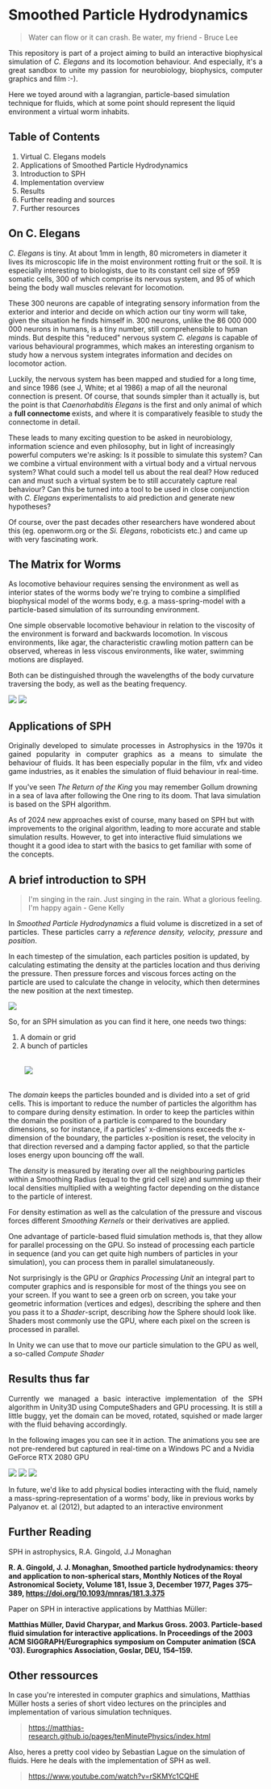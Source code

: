 #  Smoothed Particle Hydrodynamics 

> Water can flow or it can crash. Be water, my friend - Bruce Lee

<p align = "justify">This repository is part of a project aiming to build an interactive biophysical simulation of <i>C. Elegans</i> and its locomotion behaviour. And especially, it's a great sandbox to unite my passion for neurobiology, biophysics, computer graphics and film :-). <br>

Here we toyed around with a lagrangian, particle-based simulation technique for fluids, which at some point should represent the liquid environment a virtual worm inhabits.

## Table of Contents

<ol>
<li>Virtual C. Elegans models</li>
<li>Applications of Smoothed Particle Hydrodynamics
<li>Introduction to SPH
<li>Implementation overview
<li>Results
<li> Further reading and sources
<li> Further resources
</ol>

## On C. Elegans


<i>C. Elegans</i> is tiny. At about 1mm in length, 80 micrometers in diameter it lives its microscopic life in the moist environment rotting fruit or the soil. It is especially interesting to biologists, due to its constant cell size of 959 somatic cells, 300 of which comprise its nervous system, and 95 of which being the body wall muscles relevant for locomotion.<br>

These 300 neurons are capable of integrating sensory information from the exterior and interior and decide on which action our tiny worm will take, given the situation he finds himself in. 300 neurons, unlike the 86 000 000 000 neurons in humans, is a tiny number, still comprehensible to human minds. But despite this "reduced" nervous system <i>C. elegans</i> is capable of various behavioural programmes, which makes an interesting organism to study how a nervous system integrates information and decides on locomotor action.

Luckily, the nervous system has been mapped and studied for a long time, and since 1986 (see J, White; et al 1986) a map of all the neuronal connection is present. Of course, that sounds simpler than it actually is, but the point is that <i> Caenorhabditis Elegans</i> is the first and only animal of which a <b>full connectome </b> exists, and where it is comparatively feasible to study the connectome in detail. 

These leads to many exciting question to be asked in neurobiology, information science and even philosophy, but in light of increasingly powerful computers we're asking: Is it possible to simulate this system? Can we combine a virtual environment with a virtual body and a virtual nervous system? What could such a model tell us about the real deal? How reduced can and must such a virtual system be to still accurately capture real behaviour? Can this be turned into a tool to be used in close conjunction with <i>C. Elegans</i> experimentalists to aid prediction and generate new hypotheses?

Of course, over the past decades other researchers have wondered about this (eg. openworm.org or the <i>Si. Elegans</i>, roboticists etc.) and came up with very fascinating work.

## The Matrix for Worms

As locomotive behaviour requires sensing the environment as well as interior states of the worms body we're trying to combine a simplified biophysical model of the worms body, e.g. a mass-spring-model with a particle-based simulation of its surrounding environment.

One simple observable locomotive behaviour in relation to the viscosity of the environment is forward and backwards locomotion. In viscous environments, like agar, the characteristic crawling motion pattern can be observed, whereas in less viscous environments, like water, swimming motions are displayed.

Both can be distinguished through the wavelengths of the body curvature traversing the body, as well as the beating frequency.

<img src="/images/crawling_loop0001-0025.gif">
<img src="/images/swimming_loop0001-0025.gif">


 </p>

 

  ## Applications of SPH

 <p align="justify"> Originally developed to simulate processes in Astrophysics in the 1970s it gained popularity in computer graphics as a means to simulate the behaviour of fluids. It has been especially popular in the film, vfx and video game industries, as it enables the simulation of fluid behaviour in real-time.
 
 If you've seen <i>The Return of the King</i> you may remember Gollum drowning in a sea of lava after following the One ring to its doom. That lava simulation is based on the SPH algorithm.

As of 2024 new approaches exist of course, many based on SPH but with improvements to the original algorithm, leading to more accurate and stable simulation results. However, to get into interactive fluid simulations we thought it a good idea to start with the basics to get familiar with some of the concepts. </p>

 ## A brief introduction to SPH

 > I'm singing in the rain. Just singing in the rain. What a glorious feeling. I'm happy again - Gene Kelly
 <p align="justify"> In <i>Smoothed Particle Hydrodynamics</i> a fluid volume is discretized in a set of particles. These particles carry a <i>reference density, velocity, pressure </i> and <i>position</i>. 

 In each timestep of the simulation, each particles position is updated, by calculating estimating the density at the particles location and thus deriving the pressure. Then pressure forces and viscous forces acting on the particle are used to calculate the change in velocity, which then determines the new position at the next timestep. </p>

 <img src="images/simulation_simplified.PNG"/>

 So, for an SPH simulation as you can find it here, one needs two things:

 <ol>
 <li> A domain or grid</li>
 <li> A bunch of particles</li>
 </ol>
<div style="padding: 1rem; margin:1rem">
 <img src="/images/grid_comp.png"/>
 </div>

 The <i>domain</i> keeps the particles bounded and is divided into a set of grid cells. This is important to reduce the number of particles the algorithm has to compare during density estimation. In order to keep the particles within the domain the position of a particle is compared to the boundary dimensions, so for instance, if a particles' x-dimensions exceeds the x-dimension of the boundary, the particles x-position is reset, the velocity in that direction reversed and a damping factor applied, so that the particle loses energy upon bouncing off the wall.

 The <i>density</i> is measured by iterating over all the neighbouring particles within a Smoothing Radius (equal to the grid cell size) and summing up their local densities multiplied with a weighting factor depending on the distance to the particle of interest.
 
 For density estimation as well as the calculation of the pressure and viscous forces different <i> Smoothing Kernels</i> or their derivatives are applied. 
 
 One advantage of particle-based fluid simulation methods is, that they allow for parallel processing on the GPU. So instead of processing each particle in sequence (and you can get quite high numbers of particles in your simulation), you can process them in parallel simulataneously.

 Not surprisingly is the GPU or <i>Graphics Processing Unit</i> an integral part to computer graphics and is responsible for most of the things you see on your screen. If you want to see a green orb on screen, you take your geometric information (vertices and edges), describing the sphere and then you pass it to a <i>Shader</i>-script, describing <i>how</i> the Sphere should look like. Shaders most commonly use the GPU, where each pixel on the screen is processed in parallel.

 In Unity we can use that to move our particle simulation to the GPU as well, a so-called <i>Compute Shader</i>
 </p>


 ## Results thus far

 <p align="justify"> Currently we managed a basic interactive implementation of the SPH algorithm in Unity3D using ComputeShaders and GPU processing. It is still a little buggy, yet the domain can be moved, rotated, squished or made larger with the fluid behaving accordingly.
 
 In the following images you can see it in action. The animations you see are not pre-rendered but captured in real-time on a Windows PC and a Nvidia GeForce RTX 2080 GPU</p>
 
 <p float="left">
 <img src="/images/sph_1-ezgif.com-video-to-gif-converter.gif"/>
 <img src="/images/sph_2-ezgif.com-video-to-gif-converter.gif"/>
 <img src="/images/sph_3-ezgif.com-video-to-gif-converter.gif"/>
 </p>

 <p> In future, we'd like to add physical bodies interacting with the fluid, namely a mass-spring-representation of a worms' body, like in previous works by Palyanov et. al (2012), but adapted to an interactive environment </p>

 ## Further Reading
 
 SPH in astrophysics, R.A. Gingold, J.J Monaghan

 <b>R. A. Gingold, J. J. Monaghan, Smoothed particle hydrodynamics: theory and application to non-spherical stars, Monthly Notices of the Royal Astronomical Society, Volume 181, Issue 3, December 1977, Pages 375–389, https://doi.org/10.1093/mnras/181.3.375</b>

 Paper on SPH in interactive applications by Matthias Müller:

 <b>Matthias Müller, David Charypar, and Markus Gross. 2003. Particle-based fluid simulation for interactive applications. In Proceedings of the 2003 ACM SIGGRAPH/Eurographics symposium on Computer animation (SCA '03). Eurographics Association, Goslar, DEU, 154–159.</b>

## Other ressources

In case you're interested in computer graphics and simulations, Matthias Müller hosts a series of short video lectures on the principles and implementation of various simulation techniques.

>https://matthias-research.github.io/pages/tenMinutePhysics/index.html

Also, heres a pretty cool video by Sebastian Lague on the simulation of fluids. Here he deals with the implementation of SPH as well.

> https://www.youtube.com/watch?v=rSKMYc1CQHE




 
